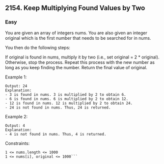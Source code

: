 ## 2154. Keep Multiplying Found Values by Two
### Easy

You are given an array of integers nums. You are also given an integer original which is the first number that needs to be searched for in nums.

You then do the following steps:

If original is found in nums, multiply it by two (i.e., set original = 2 * original).
Otherwise, stop the process.
Repeat this process with the new number as long as you keep finding the number.
Return the final value of original.

 
Example 1:
```Input: nums = [5,3,6,1,12], original = 3
Output: 24
Explanation: 
- 3 is found in nums. 3 is multiplied by 2 to obtain 6.
- 6 is found in nums. 6 is multiplied by 2 to obtain 12.
- 12 is found in nums. 12 is multiplied by 2 to obtain 24.
- 24 is not found in nums. Thus, 24 is returned.
```

Example 2:
```Input: nums = [2,7,9], original = 4
Output: 4
Explanation:
- 4 is not found in nums. Thus, 4 is returned.
 ```

Constraints:
```
1 <= nums.length <= 1000
1 <= nums[i], original <= 1000```